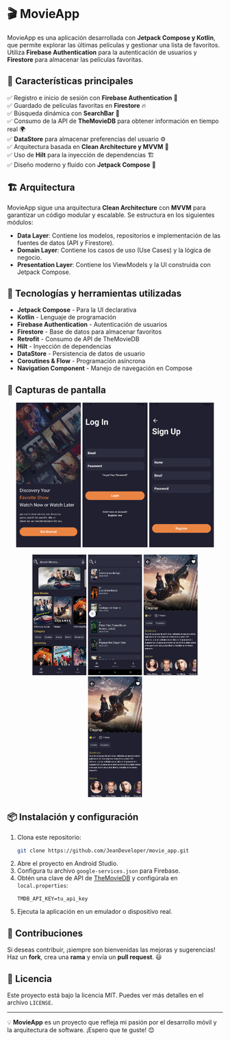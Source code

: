 # 🎬 MovieApp

MovieApp es una aplicación desarrollada con **Jetpack Compose y Kotlin**, que permite explorar las últimas películas y gestionar una lista de favoritos. Utiliza **Firebase Authentication** para la autenticación de usuarios y **Firestore** para almacenar las películas favoritas.

## 🚀 Características principales

✅ Registro e inicio de sesión con **Firebase Authentication** 🔑  
✅ Guardado de películas favoritas en **Firestore** 🔥  
✅ Búsqueda dinámica con **SearchBar** 🎯  
✅ Consumo de la API de **TheMovieDB** para obtener información en tiempo real 🌍  
✅ **DataStore** para almacenar preferencias del usuario ⚙️  
✅ Arquitectura basada en **Clean Architecture y MVVM** 📂  
✅ Uso de **Hilt** para la inyección de dependencias 🏗️  
✅ Diseño moderno y fluido con **Jetpack Compose** 🎨

## 🏗️ Arquitectura
MovieApp sigue una arquitectura **Clean Architecture** con **MVVM** para garantizar un código modular y escalable. Se estructura en los siguientes módulos:

- **Data Layer**: Contiene los modelos, repositorios e implementación de las fuentes de datos (API y Firestore).
- **Domain Layer**: Contiene los casos de uso (Use Cases) y la lógica de negocio.
- **Presentation Layer**: Contiene los ViewModels y la UI construida con Jetpack Compose.

## 🔧 Tecnologías y herramientas utilizadas

- **Jetpack Compose** - Para la UI declarativa
- **Kotlin** - Lenguaje de programación
- **Firebase Authentication** - Autenticación de usuarios
- **Firestore** - Base de datos para almacenar favoritos
- **Retrofit** - Consumo de API de TheMovieDB
- **Hilt** - Inyección de dependencias
- **DataStore** - Persistencia de datos de usuario
- **Coroutines & Flow** - Programación asíncrona
- **Navigation Component** - Manejo de navegación en Compose

## 📸 Capturas de pantalla

<p align="center">
  <img src="assets/screen1.png" width="30%">
  <img src="assets/screen2.png" width="30%">
  <img src="assets/screen3.png" width="30%">
</p>

<p align="center">
  <img src="assets/screen4.png" width="25%">
  <img src="assets/screen5.png" width="25%">
  <img src="assets/screen6.png" width="25%">
  <img src="assets/screen6.png" width="25%">

</p>


## 📦 Instalación y configuración

1. Clona este repositorio:
   ```sh
   git clone https://github.com/JeanDeveloper/movie_app.git
   ```
2. Abre el proyecto en Android Studio.
3. Configura tu archivo `google-services.json` para Firebase.
4. Obtén una clave de API de [TheMovieDB](https://www.themoviedb.org/) y configúrala en `local.properties`:
   ```properties
   TMDB_API_KEY=tu_api_key
   ```
5. Ejecuta la aplicación en un emulador o dispositivo real.

## 🚀 Contribuciones
Si deseas contribuir, ¡siempre son bienvenidas las mejoras y sugerencias! Haz un **fork**, crea una **rama** y envía un **pull request**. 😃

## 📄 Licencia
Este proyecto está bajo la licencia MIT. Puedes ver más detalles en el archivo `LICENSE`.

---
💡 **MovieApp** es un proyecto que refleja mi pasión por el desarrollo móvil y la arquitectura de software. ¡Espero que te guste! 😊
